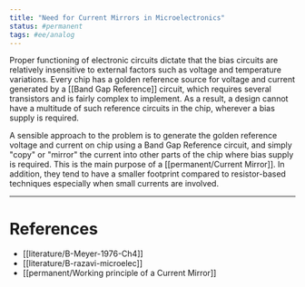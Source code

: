 ```yaml
---
title: "Need for Current Mirrors in Microelectronics"
status: #permanent
tags: #ee/analog 
---
```


Proper functioning of electronic circuits dictate that the bias circuits are relatively insensitive to external factors such as voltage and temperature variations. Every chip has a golden reference source for voltage and current generated by a [[Band Gap Reference]] circuit, which requires several transistors and is fairly complex to implement. As a result, a design cannot have a multitude of such reference circuits in the chip, wherever a bias supply is required.

A sensible approach to the problem is to generate the golden reference voltage and current on chip using a Band Gap Reference circuit, and simply "copy" or "mirror" the current into other parts of the chip where bias supply is required. This is the main purpose of a [[permanent/Current Mirror]]. In addition, they tend to have a smaller footprint compared to resistor-based techniques especially when small currents are involved.

---
# References

- [[literature/B-Meyer-1976-Ch4]]
- [[literature/B-razavi-microelec]]
- [[permanent/Working principle of a Current Mirror]]
